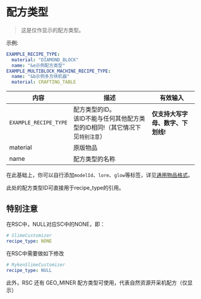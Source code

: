 # 配方类型

> 这是仅作显示的配方类型。

示例:

```yaml
EXAMPLE_RECIPE_TYPE:
  material: "DIAMOND_BLOCK"
  name: "&e示例配方类型"
EXAMPLE_MULTIBLOCK_MACHINE_RECIPE_TYPE:
  name: "&b示例多方块机器"
  material: CRAFTING_TABLE
```

| 内容 | 描述 | 有效输入 |
| --- | ----------- | ----------------- |
| `EXAMPLE_RECIPE_TYPE` | 配方类型的ID。<br>该ID不能与任何其他配方类型的ID相同!（其它情况下见`特别注意`） | **仅支持大写字母、数字、下划线!** |
| material | 原版物品 |
| name | 配方类型的名称| |

在此基础上，你可以自行添加`modelId`、`lore`、`glow`等标签，详见[通用物品格式](format/universal-item-format.md)。

此处的配方类型ID可直接用于recipe_type的引用。

## 特别注意
在RSC中，NULL对应SC中的NONE，即：
```yaml
# SlimeCustomizer
recipe_type: NONE
```
在RSC中需要做如下修改
```yaml
# RykenSlimeCustomizer
recipe_type: NULL
```
此外，RSC 还有 GEO_MINER 配方类型可使用，代表自然资源开采机配方（仅显示）
